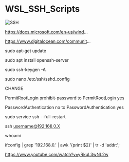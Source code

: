 # WSL_SSH_Scripts

![SSH](https://www.razoyo.com/wp-content/uploads/2018/12/ssh.jpg)

https://docs.microsoft.com/en-us/wind...

https://www.digitalocean.com/communit...

sudo apt-get update

sudo apt install openssh-server

sudo ssh-keygen -A

sudo nano /etc/ssh/sshd_config

CHANGE

PermitRootLogin prohibit-password to PermitRootLogin yes 

PasswordAuthentication no to PasswordAuthentication yes

sudo service ssh --full-restart

ssh username@192.168.0.X

whoami

ifconfig | grep '192.168.0.' | awk '{print $2}' | tr -d 'addr:';

https://www.youtube.com/watch?v=yRkuL3wNL2w

